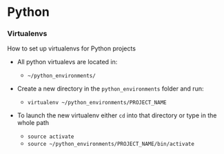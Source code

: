 # Python


### Virtualenvs
How to set up virtualenvs for Python projects

* All python virtualevs are located in:
  * `~/python_environments/`

* Create a new directory in the `python_environments` folder and run:

  * `virtualenv ~/python_environments/PROJECT_NAME`

* To launch the new virtualenv either `cd` into that directory or type in the whole path

  * `source activate`
  * `source ~/python_environments/PROJECT_NAME/bin/activate`
